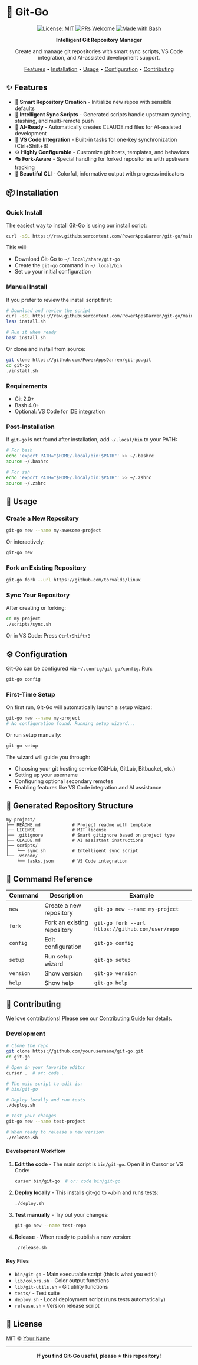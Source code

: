 # 🚀 Git-Go

<div align="center">

[![License: MIT](https://img.shields.io/badge/License-MIT-blue.svg)](https://opensource.org/licenses/MIT)
[![PRs Welcome](https://img.shields.io/badge/PRs-welcome-brightgreen.svg)](CONTRIBUTING.md)
[![Made with Bash](https://img.shields.io/badge/Made%20with-Bash-1f425f.svg)](https://www.gnu.org/software/bash/)

**Intelligent Git Repository Manager**

Create and manage git repositories with smart sync scripts, VS Code integration, and AI-assisted development support.

[Features](#features) • [Installation](#installation) • [Usage](#usage) • [Configuration](#configuration) • [Contributing](#contributing)

</div>

## ✨ Features

- 🎯 **Smart Repository Creation** - Initialize new repos with sensible defaults
- 🔄 **Intelligent Sync Scripts** - Generated scripts handle upstream syncing, stashing, and multi-remote push
- 📝 **AI-Ready** - Automatically creates CLAUDE.md files for AI-assisted development
- 🎨 **VS Code Integration** - Built-in tasks for one-key synchronization (Ctrl+Shift+B)
- ⚙️ **Highly Configurable** - Customize git hosts, templates, and behaviors
- 🎭 **Fork-Aware** - Special handling for forked repositories with upstream tracking
- 🌈 **Beautiful CLI** - Colorful, informative output with progress indicators

## 📦 Installation

### Quick Install

The easiest way to install Git-Go is using our install script:

```bash
curl -sSL https://raw.githubusercontent.com/PowerAppsDarren/git-go/main/install.sh | bash
```

This will:
- Download Git-Go to `~/.local/share/git-go`
- Create the `git-go` command in `~/.local/bin`
- Set up your initial configuration

### Manual Install

If you prefer to review the install script first:

```bash
# Download and review the script
curl -sSL https://raw.githubusercontent.com/PowerAppsDarren/git-go/main/install.sh -o install.sh
less install.sh

# Run it when ready
bash install.sh
```

Or clone and install from source:

```bash
git clone https://github.com/PowerAppsDarren/git-go.git
cd git-go
./install.sh
```

### Requirements

- Git 2.0+
- Bash 4.0+
- Optional: VS Code for IDE integration

### Post-Installation

If `git-go` is not found after installation, add `~/.local/bin` to your PATH:

```bash
# For bash
echo 'export PATH="$HOME/.local/bin:$PATH"' >> ~/.bashrc
source ~/.bashrc

# For zsh
echo 'export PATH="$HOME/.local/bin:$PATH"' >> ~/.zshrc
source ~/.zshrc
```

## 🚀 Usage

### Create a New Repository

```bash
git-go new --name my-awesome-project
```

Or interactively:
```bash
git-go new
```

### Fork an Existing Repository

```bash
git-go fork --url https://github.com/torvalds/linux
```

### Sync Your Repository

After creating or forking:
```bash
cd my-project
./scripts/sync.sh
```

Or in VS Code: Press `Ctrl+Shift+B`

## ⚙️ Configuration

Git-Go can be configured via `~/.config/git-go/config`. Run:

```bash
git-go config
```

### First-Time Setup

On first run, Git-Go will automatically launch a setup wizard:

```bash
git-go new --name my-project
# No configuration found. Running setup wizard...
```

Or run setup manually:

```bash
git-go setup
```

The wizard will guide you through:
- Choosing your git hosting service (GitHub, GitLab, Bitbucket, etc.)
- Setting up your username
- Configuring optional secondary remotes
- Enabling features like VS Code integration and AI assistance

## 📁 Generated Repository Structure

```
my-project/
├── README.md            # Project readme with template
├── LICENSE              # MIT license
├── .gitignore           # Smart gitignore based on project type
├── CLAUDE.md            # AI assistant instructions
├── scripts/
│   └── sync.sh          # Intelligent sync script
└── .vscode/
    └── tasks.json       # VS Code integration
```

## 🎯 Command Reference

| Command | Description | Example |
|---------|-------------|---------|
| `new` | Create a new repository | `git-go new --name my-project` |
| `fork` | Fork an existing repository | `git-go fork --url https://github.com/user/repo` |
| `config` | Edit configuration | `git-go config` |
| `setup` | Run setup wizard | `git-go setup` |
| `version` | Show version | `git-go version` |
| `help` | Show help | `git-go help` |

## 🤝 Contributing

We love contributions! Please see our [Contributing Guide](CONTRIBUTING.md) for details.

### Development

```bash
# Clone the repo
git clone https://github.com/yourusername/git-go.git
cd git-go

# Open in your favorite editor
cursor .  # or: code .

# The main script to edit is:
# bin/git-go

# Deploy locally and run tests
./deploy.sh

# Test your changes
git-go new --name test-project

# When ready to release a new version
./release.sh
```

#### Development Workflow

1. **Edit the code** - The main script is `bin/git-go`. Open it in Cursor or VS Code:
   ```bash
   cursor bin/git-go  # or: code bin/git-go
   ```

2. **Deploy locally** - This installs git-go to ~/bin and runs tests:
   ```bash
   ./deploy.sh
   ```

3. **Test manually** - Try out your changes:
   ```bash
   git-go new --name test-repo
   ```

4. **Release** - When ready to publish a new version:
   ```bash
   ./release.sh
   ```

#### Key Files

- `bin/git-go` - Main executable script (this is what you edit!)
- `lib/colors.sh` - Color output functions
- `lib/git-utils.sh` - Git utility functions
- `tests/` - Test suite
- `deploy.sh` - Local deployment script (runs tests automatically)
- `release.sh` - Version release script

## 📝 License

MIT © [Your Name](https://github.com/yourusername)

---

<div align="center">

**If you find Git-Go useful, please ⭐ this repository!**

</div>